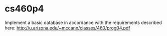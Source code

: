 # cs460p4
Implement a basic database in accordance with the requirements described here: http://u.arizona.edu/~mccann/classes/460/prog04.pdf
